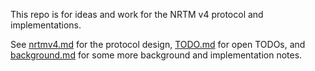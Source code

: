 This repo is for ideas and work for the NRTM v4 protocol and implementations.

See [nrtmv4.md](nrtmv4.md) for the protocol design, [TODO.md](TODO.md) for
open TODOs, and [background.md](background.md) for some more background and
implementation notes.
